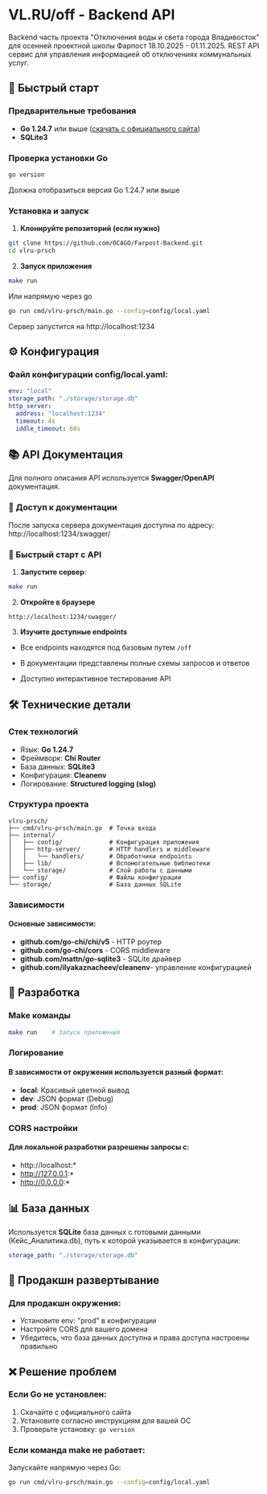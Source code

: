 # VL.RU/off - Backend API

Backend часть проекта "Отключения воды и света города Владивосток" для осенней проектной школы Фарпост 18.10.2025 - 01.11.2025. REST API сервис для управления информацией об отключениях коммунальных услуг.

## 🚀 Быстрый старт

### Предварительные требования
- **Go 1.24.7** или выше ([скачать с официального сайта](https://golang.org/dl/))
- **SQLite3**

### Проверка установки Go
```bash
go version
```
Должна отобразиться версия Go 1.24.7 или выше

### Установка и запуск

1. **Клонируйте репозиторий (если нужно)**
```bash
git clone https://github.com/OCAGO/Farpost-Backend.git
cd vlru-prsch
```

2. **Запуск приложения**
```bash
make run
```
Или напрямую через go
```bash
go run cmd/vlru-prsch/main.go --config=config/local.yaml
```
Сервер запустится на http://localhost:1234

## ⚙️ Конфигурация
### Файл конфигурации config/local.yaml:
```yaml
env: "local"
storage_path: "./storage/storage.db"
http_server: 
  address: "localhost:1234"
  timeout: 4s
  iddle_timeout: 60s
```

## 📚 API Документация

Для полного описания API используется **Swagger/OpenAPI** документация.

### 📖 Доступ к документации

После запуска сервера документация доступна по адресу: http://localhost:1234/swagger/

### 🚀 Быстрый старт с API

1. **Запустите сервер**:
```bash
make run
```

2. **Откройте в браузере**
```text
http://localhost:1234/swagger/
```

3. **Изучите доступные endpoints**
- Все endpoints находятся под базовым путем `/off`

- В документации представлены полные схемы запросов и ответов

- Доступно интерактивное тестирование API

## 🛠 Технические детали
### Стек технологий
- Язык: **Go 1.24.7**
- Фреймворк: **Chi Router**
- База данных: **SQLite3**
- Конфигурация: **Cleanenv**
- Логирование: **Structured logging (slog)**

### Структура проекта
```text
vlru-prsch/
├── cmd/vlru-prsch/main.go  # Точка входа
├── internal/
│   ├── config/             # Конфигурация приложения
│   ├── http-server/        # HTTP handlers и middleware
│   │   └── handlers/       # Обработчики endpoints
│   ├── lib/                # Вспомогательные библиотеки
│   └── storage/            # Слой работы с данными
├── config/                 # Файлы конфигурации
└── storage/                # База данных SQLite
```

### Зависимости
#### Основные зависимости:
- **github.com/go-chi/chi/v5** - HTTP роутер
- **github.com/go-chi/cors** - CORS middleware
- **github.com/mattn/go-sqlite3** - SQLite драйвер
- **github.com/ilyakaznacheev/cleanenv**- управление конфигурацией

## 🔧 Разработка
### Make команды
```bash
make run    # Запуск приложения
```
### Логирование
#### В зависимости от окружения используется разный формат:
- **local**: Красивый цветной вывод
- **dev**: JSON формат (Debug)
- **prod**: JSON формат (Info)
### CORS настройки
#### Для локальной разработки разрешены запросы с:
- http://localhost:*
- http://127.0.0.1:*
- http://0.0.0.0:*

## 📊 База данных
Используется **SQLite** база данных с готовыми данными (Кейс_Аналитика.db), путь к которой указывается в конфигурации:
```yaml
storage_path: "./storage/storage.db"
```

## 🚀 Продакшн развертывание
### Для продакшн окружения:
- Установите env: "prod" в конфигурации
- Настройте CORS для вашего домена
- Убедитесь, что база данных доступна и права доступа настроены правильно

## ❌ Решение проблем
### Если Go не установлен:
1. Скачайте с официального сайта
2. Установите согласно инструкциям для вашей ОС
2. Проверьте установку: ```go version```
### Если команда make не работает:
Запускайте напрямую через Go:
```bash
go run cmd/vlru-prsch/main.go --config=config/local.yaml
```
